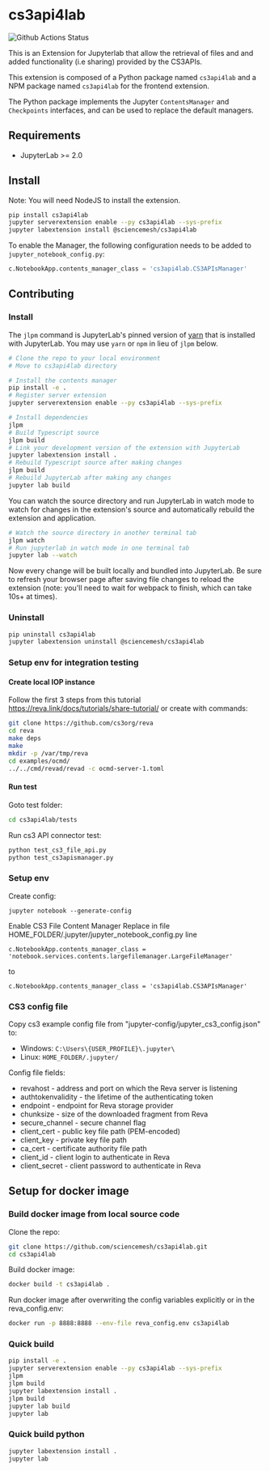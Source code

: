 # cs3api4lab

![Github Actions Status](https://github.com/sciencemesh/cs3api4lab/workflows/Build/badge.svg)

This is an Extension for Jupyterlab that allow the retrieval of files and and added functionality (i.e sharing) provided by the CS3APIs.

This extension is composed of a Python package named `cs3api4lab` and a NPM package named `cs3api4lab`
for the frontend extension.

The Python package implements the Jupyter `ContentsManager` and `Checkpoints` interfaces, and can be used to replace 
the default managers.


## Requirements

* JupyterLab >= 2.0

## Install

Note: You will need NodeJS to install the extension.

```bash
pip install cs3api4lab
jupyter serverextension enable --py cs3api4lab --sys-prefix
jupyter labextension install @sciencemesh/cs3api4lab
```

To enable the Manager, the following configuration needs to be added to `jupyter_notebook_config.py`:

```python
c.NotebookApp.contents_manager_class = 'cs3api4lab.CS3APIsManager'
```

## Contributing

### Install

The `jlpm` command is JupyterLab's pinned version of
[yarn](https://yarnpkg.com/) that is installed with JupyterLab. You may use
`yarn` or `npm` in lieu of `jlpm` below.

```bash
# Clone the repo to your local environment
# Move to cs3api4lab directory

# Install the contents manager
pip install -e .
# Register server extension
jupyter serverextension enable --py cs3api4lab --sys-prefix

# Install dependencies
jlpm
# Build Typescript source
jlpm build
# Link your development version of the extension with JupyterLab
jupyter labextension install .
# Rebuild Typescript source after making changes
jlpm build
# Rebuild JupyterLab after making any changes
jupyter lab build
```

You can watch the source directory and run JupyterLab in watch mode to watch for changes in the extension's source and automatically rebuild the extension and application.

```bash
# Watch the source directory in another terminal tab
jlpm watch
# Run jupyterlab in watch mode in one terminal tab
jupyter lab --watch
```

Now every change will be built locally and bundled into JupyterLab. Be sure to refresh your browser page after saving file changes to reload the extension (note: you'll need to wait for webpack to finish, which can take 10s+ at times).

### Uninstall

```bash
pip uninstall cs3api4lab
jupyter labextension uninstall @sciencemesh/cs3api4lab
```

### Setup env for integration testing

#### Create local IOP instance 
Follow the first 3 steps from this tutorial https://reva.link/docs/tutorials/share-tutorial/
or create with commands: 

```bash
git clone https://github.com/cs3org/reva
cd reva
make deps
make
mkdir -p /var/tmp/reva
cd examples/ocmd/
../../cmd/revad/revad -c ocmd-server-1.toml
```

#### Run test

Goto test folder:
```bash
cd cs3api4lab/tests
```

Run cs3 API connector test:
```bash
python test_cs3_file_api.py
python test_cs3apismanager.py
```

### Setup env 

Create config:
```
jupyter notebook --generate-config
```

Enable CS3 File Content Manager
Replace in file HOME_FOLDER/.jupyter/jupyter_notebook_config.py line 

```
c.NotebookApp.contents_manager_class = 'notebook.services.contents.largefilemanager.LargeFileManager'
```

to

```
c.NotebookApp.contents_manager_class = 'cs3api4lab.CS3APIsManager'
```

### CS3 config file
Copy cs3 example config file from "jupyter-config/jupyter_cs3_config.json"
to:
* Windows: 
```C:\Users\{USER_PROFILE}\.jupyter\```
* Linux:
 ```HOME_FOLDER/.jupyter/```

Config file fields:
- revahost - address and port on which the Reva server is listening
- authtokenvalidity - the lifetime of the authenticating token
- endpoint - endpoint for Reva storage provider
- chunksize - size of the downloaded fragment from Reva
- secure_channel - secure channel flag
- client_cert - public key file path (PEM-encoded)
- client_key - private key file path
- ca_cert - certificate authority file path
- client_id - client login to authenticate in Reva
- client_secret - client password to authenticate in Reva

## Setup for docker image

### Build docker image from local source code

Clone the repo: 
```bash
git clone https://github.com/sciencemesh/cs3api4lab.git
cd cs3api4lab
```
Build docker image:
```bash
docker build -t cs3api4lab .
```

Run docker image after overwriting the config variables explicitly or in the reva_config.env:
```bash
docker run -p 8888:8888 --env-file reva_config.env cs3api4lab
```

### Quick build
```bash
pip install -e .
jupyter serverextension enable --py cs3api4lab --sys-prefix
jlpm
jlpm build
jupyter labextension install .
jlpm build
jupyter lab build
jupyter lab 

```

### Quick build python
```bash
jupyter labextension install .
jupyter lab
```
